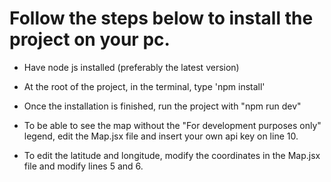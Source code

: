 # Follow the steps below to install the project on your pc.

- Have node js installed (preferably the latest version)
- At the root of the project, in the terminal, type 'npm install'
- Once the installation is finished, run the project with "npm run dev"

- To be able to see the map without the "For development purposes only" legend, edit the Map.jsx file and insert your own api key on line 10.
- To edit the latitude and longitude, modify the coordinates in the Map.jsx file and modify lines 5 and 6.